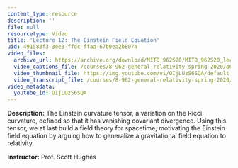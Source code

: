 ```yaml
---
content_type: resource
description: ''
file: null
resourcetype: Video
title: 'Lecture 12: The Einstein Field Equation'
uid: 491583f3-3ee3-ffdc-ffaa-67b0ea2b807a
video_files:
  archive_url: https://archive.org/download/MIT8.962S20/MIT8_962S20_lec12_300k.mp4
  video_captions_file: /courses/8-962-general-relativity-spring-2020/a6c6de29aaf4597ca3c7a4017cd23b29_OIjLUzS6SQA.vtt
  video_thumbnail_file: https://img.youtube.com/vi/OIjLUzS6SQA/default.jpg
  video_transcript_file: /courses/8-962-general-relativity-spring-2020/b8543a35845e7da6a3bcc46873bc227d_OIjLUzS6SQA.pdf
video_metadata:
  youtube_id: OIjLUzS6SQA
---
```


**Description:** The Einstein curvature tensor, a variation on the Ricci curvature, defined so that it has vanishing covariant divergence. Using this tensor, we at last build a field theory for spacetime, motivating the Einstein field equation by arguing how to generalize a gravitational field equation to relativity.

**Instructor:** Prof. Scott Hughes